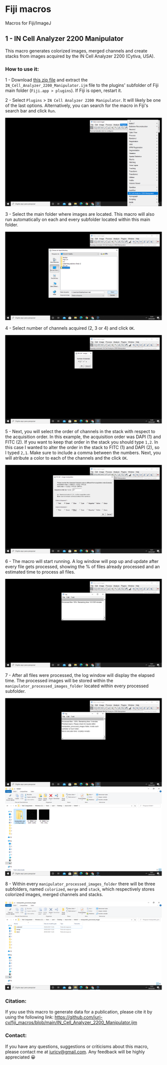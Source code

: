 # Fiji macros
Macros for Fiji/ImageJ

## 1 - IN Cell Analyzer 2200 Manipulator

This macro generates colorized images, merged channels and create stacks from images acquired by the IN Cell Analyzer 2200 (Cytiva, USA).

### How to use it: 

1 - Download [this zip file](https://github.com/iuri-cv/fiji_macros/archive/refs/heads/main.zip) and extract the `IN_Cell_Analyzer_2200_Manipulator.ijm` file to the plugins' 
subfolder of Fiji main folder (`Fiji.app > plugins`). If Fiji is open, restart it. 

2 - Select `Plugins` > `IN Cell Analyzer 2200 Manipulator`. It will likely be one of the last options. Alternatively, you can search for the macro in Fiji's search bar and click 
`Run`.

![Alt text](https://github.com/iuri-cv/fiji_macros/blob/main/tutorial%20-%201.png?raw=true)

3 - Select the main folder where images are located. This macro will also run automatically on each and every subfolder located within this main folder.

![Alt text](https://github.com/iuri-cv/fiji_macros/blob/main/tutorial%20-%202.png?raw=true)

4 - Select number of channels acquired (2, 3 or 4) and click `OK`.

![Alt text](https://github.com/iuri-cv/fiji_macros/blob/main/tutorial%20-%203.png?raw=true)

5 - Next, you will select the order of channels in the stack with respect to the acquisition order. In this example, the acquisition order was DAPI (1) and FITC (2). 
If you want to keep that order in the stack you should type `1,2`. In this case I wanted to alter the order in the stack to FITC (1) and DAPI (2), so I typed `2,1`. Make sure to include a comma between the numbers. Next, you will atribute a color to each of the channels and the click `OK`.

![Alt text](https://github.com/iuri-cv/fiji_macros/blob/main/tutorial%20-%204.png?raw=true)

6 - The macro will start running. A log window will pop up and update after every file gets processed, showing the % of files already processed and an estimated time to process
all files.

![Alt text](https://github.com/iuri-cv/fiji_macros/blob/main/tutorial%20-%205.png?raw=true)

7 - After all files were processed, the log window will display the elapsed time. The processed images will be stored within the `manipulator_processed_images_folder` located within
every processed subfolder. 

![Alt text](https://github.com/iuri-cv/fiji_macros/blob/main/tutorial%20-%206.png?raw=true)
![Alt text](https://github.com/iuri-cv/fiji_macros/blob/main/tutorial%20-%207.png?raw=true)

8 - Within every `manipulator_processed_images_folder` there will be three subfolders, named  `colorized`,  `merge` and  `stack`, which respectively stores colorized images, 
merged channels and stacks.

![Alt text](https://github.com/iuri-cv/fiji_macros/blob/main/tutorial%20-%208.png?raw=true)

### Citation: 

If you use this macro to generate data for a publication, please cite it by using the following link:
https://github.com/iuri-cv/fiji_macros/blob/main/IN_Cell_Analyzer_2200_Manipulator.ijm

### Contact: 

If you have any questions, suggestions or criticisms about this macro, please contact me at iuricv@gmail.com. Any feedback will be highly appreciated 😀


